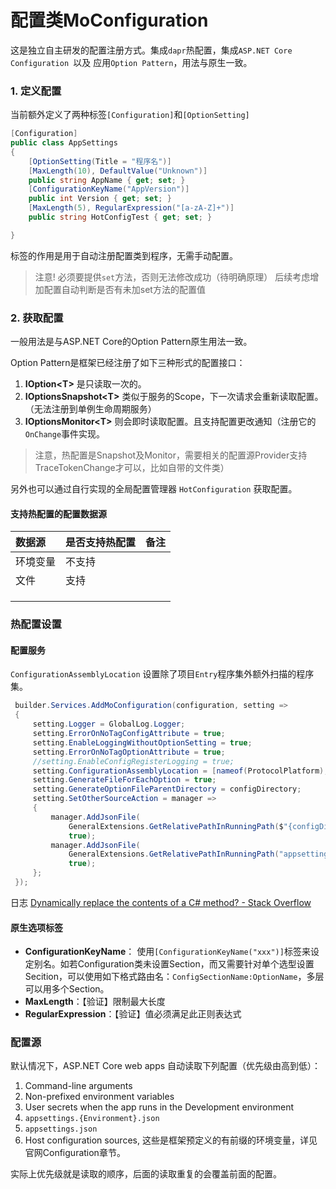 # 配置类MoConfiguration


这是独立自主研发的配置注册方式。集成`dapr`热配置，集成`ASP.NET Core Configuration `以及 应用`Option Pattern`，用法与原生一致。



### 1. 定义配置
当前额外定义了两种标签`[Configuration]`和`[OptionSetting]`
```cs
[Configuration]
public class AppSettings
{
	[OptionSetting(Title = "程序名")]
    [MaxLength(10), DefaultValue("Unknown")]
    public string AppName { get; set; }
    [ConfigurationKeyName("AppVersion")]
    public int Version { get; set; }
    [MaxLength(5), RegularExpression("[a-zA-Z]+")]
    public string HotConfigTest { get; set; }

}
```

标签的作用是用于自动注册配置类到程序，无需手动配置。

> 注意! 必须要提供`set`方法，否则无法修改成功（待明确原理）
> 后续考虑增加配置自动判断是否有未加set方法的配置值


### 2. 获取配置

一般用法是与ASP.NET Core的Option Pattern原生用法一致。

Option Pattern是框架已经注册了如下三种形式的配置接口：
1. **IOption\<T\>** 是只读取一次的。
2. **IOptionsSnapshot\<T\>** 类似于服务的Scope，下一次请求会重新读取配置。（无法注册到单例生命周期服务）
3. **IOptionsMonitor\<T\>** 则会即时读取配置。且支持配置更改通知（注册它的`OnChange`事件实现。

> 注意，热配置是Snapshot及Monitor，需要相关的配置源Provider支持TraceTokenChange才可以，比如自带的文件类）


另外也可以通过自行实现的全局配置管理器 `HotConfiguration` 获取配置。

#### 支持热配置的配置数据源

| 数据源  | 是否支持热配置 | 备注  |
| :--- | :------ | :-- |
| 环境变量 | 不支持     |     |
| 文件   | 支持      |     |
|      |         |     |
|      |         |     |
|      |         |     |

### 热配置设置

#### 配置服务

`ConfigurationAssemblyLocation` 设置除了项目`Entry`程序集外额外扫描的程序集。

```cs
 builder.Services.AddMoConfiguration(configuration, setting =>
 {
     setting.Logger = GlobalLog.Logger;
     setting.ErrorOnNoTagConfigAttribute = true;
     setting.EnableLoggingWithoutOptionSetting = true;
     setting.ErrorOnNoTagOptionAttribute = true;
     //setting.EnableConfigRegisterLogging = true;
     setting.ConfigurationAssemblyLocation = [nameof(ProtocolPlatform), "Service.Domain", "DataExchange"];
     setting.GenerateFileForEachOption = true;
     setting.GenerateOptionFileParentDirectory = configDirectory;
     setting.SetOtherSourceAction = manager =>
     {
         manager.AddJsonFile(
             GeneralExtensions.GetRelativePathInRunningPath($"{configDirectory}/global-appsettings.json"), false,
             true);
         manager.AddJsonFile(
             GeneralExtensions.GetRelativePathInRunningPath("appsettings.json"), true,
             true);
     };
 });

```



日志
[Dynamically replace the contents of a C# method? - Stack Overflow](https://stackoverflow.com/questions/7299097/dynamically-replace-the-contents-of-a-c-sharp-method)
#### 


#### 原生选项标签
- **ConfigurationKeyName**： 使用`[ConfigurationKeyName("xxx")]`标签来设定别名。如若Configuration类未设置Section，而又需要针对单个选型设置Secition，可以使用如下格式路由名：`ConfigSectionName:OptionName`，多层可以用多个Section。
- **MaxLength**：【验证】限制最大长度
- **RegularExpression**：【验证】值必须满足此正则表达式

### 配置源

默认情况下，ASP.NET Core web apps 自动读取下列配置（优先级由高到低）：
1. Command-line arguments
2. Non-prefixed environment variables
3. User secrets when the app runs in the Development environment
4. `appsettings.{Environment}.json`
5. `appsettings.json`
6. Host configuration sources, 这些是框架预定义的有前缀的环境变量，详见官网Configuration章节。

实际上优先级就是读取的顺序，后面的读取重复的会覆盖前面的配置。
